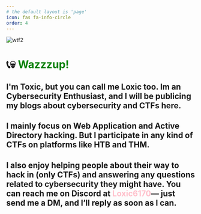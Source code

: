```yaml
---
# the default layout is 'page'
icon: fas fa-info-circle
order: 4
---
```


![wtf2](https://i.ibb.co/zH8TxRgY/kaicenat.png)

# 📞💀 <span style="color: green;">Wazzzup!</span>

## I'm Toxic, but you can call me Loxic too. Im an Cybersecurity Enthusiast, and I will be publicing my blogs about cybersecurity and CTFs here.

## I mainly focus on Web Application and Active Directory hacking. But I participate in any kind of CTFs on platforms like HTB and THM.

## I also enjoy helping people about their way to hack in (only CTFs) and answering any questions related to cybersecurity they might have. You can reach me on Discord at **<span style="color: pink;">Loxic6170</span>**— just send me a DM, and I’ll reply as soon as I can.
